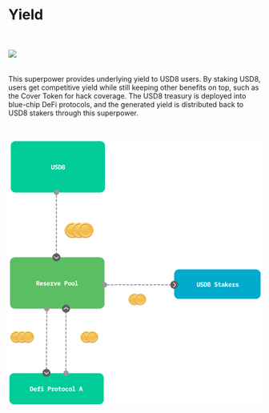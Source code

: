 # Yield
<br/><br/><img src="http://usd8.finance/assets/power-yield.png" width="200px" /><br/><br/>

This superpower provides underlying yield to USD8 users. By staking USD8, users get competitive yield while still keeping other benefits on top, such as the Cover Token for hack coverage. The USD8 treasury is deployed into blue-chip DeFi protocols, and the generated yield is distributed back to USD8 stakers through this superpower.<br/>
<br/>
<br/>

<img src="./assets/yieldDiagram.png" width="600px" />
<br/>
<br/>
<br/>